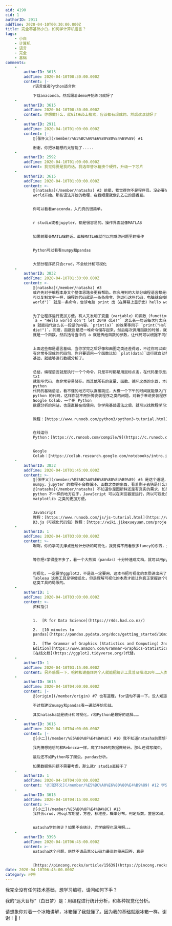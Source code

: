 ```yaml
---
aid: 4190
cid: 1
authorID: 2911
addTime: 2020-04-10T00:30:00.000Z
title: 完全零基础小白，如何学计算机语言？
tags:
    - 小白
    - 计算机
    - 语言
    - 完全
    - 基础
comments:
    -
        authorID: 3615
        addTime: 2020-04-10T00:30:00.000Z
        content: |-
            r语言或者Python适合你

            下载anaconda，然后跟着demo开始练习就好了
    -
        authorID: 3615
        addTime: 2020-04-10T00:30:00.000Z
        content: 你想做什么，就GitHub上搜索，应该都有现成的。然后改改就好了
    -
        authorID: 2911
        addTime: 2020-04-10T01:00:00.000Z
        content: |-
            @[张怀义](/member/%E5%BC%A0%E6%80%80%E4%B9%89) #1

            谢谢，你把冰箱想的太智能了.....
    -
        authorID: 2592
        addTime: 2020-04-10T01:00:00.000Z
        content: 我觉得要是我的话，我选举替冰箱换个硬件，升级一下芯片
    -
        authorID: 3615
        addTime: 2020-04-10T01:00:00.000Z
        content: >-
            @[natasha](/member/natasha) #3 前辈，我觉得你不是程序员。没必要hello
            world开始。那些语法开始的教程，在我眼里就像孔乙己的茴香豆。


            你可以看看anaconda，入门真的很简单。


            r studio或者jupyter，都是很容易的。操作界面就像MATLAB


            如果前辈会MATLAB的话。直接MATLAB就可以完成你问题里的操作


            Python可以看看numpy和pandas


            大部分程序员只会crud，不会统计和可视化
    -
        authorID: 3832
        addTime: 2020-04-10T01:30:00.000Z
        content: >-
            @[natasha](/member/natasha) #3
            或许先对于编程本身又个整体思路会更有帮助。你会用到的大部分编程语言都是命令式的，就像你按下 Control+V
            可以复制文字一样，编程的代码就是一条条命令，你运行这些代码，电脑就会按照顺序一个个执行每一个命令。比如代码 `print("hello
            world")` 就是一条命令，告诉电脑 print 出（在屏幕上显示出）hello world 这一条文字。


            为了让程序运行更加方便，有人又发明了变量（variable）和函数（function）。变量就能把一堆值储存起来，能够更方拜地使用，比如
            `a = "Hello world don't let 2049 die!"` 这么长一句话每次打太麻烦，用 a = 赋值之后每次只要用
            a 就能指代这么长一段话的内容。`print(a)` 的效果等同于 `print("Hello world don't let 2049
            die!")`。同理，函数则是把一堆命令储存起来，然后每次调用函数的时候，就能方便地执行一大堆命令。上面的 `print(a)`
            就是一个函数，然后括号当中的 a 就是传给函数的参数，让代码可以根据不同的参数执行出不同的结果。


            上面这些都是语言基础，当你学完之后好像和画图之类还差得远，不过你可以直接导入别人写好的代码包，然后调用他们的函数。Python
            有非常多现成的代码包，你只要调用一个函数比如 `plot(data)`运行就自动帮你把数据画出来，基本只要懂 Python
            基础，就能够进行数据分析了。


            总结，编程语言就是执行一个个命令，只是平时都是用鼠标点击，在代码里你是用文字告诉电脑你想要它执行什么命令，这样做的好处是程序更加有灵活性，随便开个
            txt
            就能写代码，也非常容易储存。而其他所有的变量、函数、循环之类的东西，本质都是服务于这些命令，让你可以少写点字，更加高效地写出命令。以下的教程链接可以用来学
            python
            代码的基础语法，看不懂的地方可以直接跳过，大概一个下午的时间就能够入门了，编程入门实际上非常简单。然后再下面一个链接是在线执行
            python 的代码，这样你就不用折腾安装程序之类的问题，对新手来说安装程序才是最耗费时间、最容易出问题的环节。第三个链接是
            Google Colab，一个用 Python
            数据分析的网站，也是直接在线使用，你学完基础语法之后，就可以找教程学习怎么进行数据分析了。


            教程：[https://www.runoob.com/python3/python3-tutorial.html](https://www.runoob.com/python3/python3-tutorial.html)


            在线运行
            Python：[https://c.runoob.com/compile/9](https://c.runoob.com/compile/9)


            Google
            Colab：[https://colab.research.google.com/notebooks/intro.ipynb#recent=true](https://colab.research.google.com/notebooks/intro.ipynb#recent=true)
    -
        authorID: 3832
        addTime: 2020-04-10T01:45:00.000Z
        content: >-
            @[张怀义](/member/%E5%BC%A0%E6%80%80%E4%B9%89) #5 是这个道理，不过主要矛盾是大部分
            numpy、jupyter 的教程不会教循环、函数之类的东西，看着例子去猜是什么意思，不如花一个下午的时间了解一下。
            @[natasha](/member/natasha) 不知道你是图新鲜还是有真实的需求，如果图新鲜可以学 JavaScript，和
            python 不一样的地方在于，JavaScript 可以在浏览器里运行，所以可视化的代码包非常丰富而且总体来说也比
            matplotlib 之类的更加方便。


            JavaScript
            教程：[https://www.runoob.com/js/js-tutorial.html](https://www.runoob.com/js/js-tutorial.html)
            D3.js（可视化代码包）教程：[https://wiki.jikexueyuan.com/project/d3wiki/introduction.html](https://wiki.jikexueyuan.com/project/d3wiki/introduction.html)
    -
        authorID: 1
        addTime: 2020-04-10T03:00:00.000Z
        content: >-
            啊啊，你的学习支撑点是统计分析和可视化，我觉得不用看很多fancy的东西，先看哈神的[r4ds](https://r4ds.had.co.nz/)，真的是从数据的角度来教新人，我建议不要从python学起，因为新手很容易在大蟒蛇的基础语法中迷失学习的兴趣。


            等你把r学得差不多了，看一个大熊猫（pandas）十分钟速成文档，就可以用python来看r的事情了。


            可视化，一定要学ggplot2，不是说一定要用，这本书把可视化的本质讲出来了，实质是数据到视觉元素的映射，并且使用一套严格的语法grammar，来让你明白一个完整的视觉图形应该怎么做。虽然
            Tableau 这类工具足够傻瓜化，但是理解可视化的本质才能让你真正掌握这个强大的工具。真正的可视化高手是不会囿于 Tableau
            这类工具的局限的。
    -
        authorID: 1
        addTime: 2020-04-10T03:00:00.000Z
        content: >-
            资料指引


            1.  [R for Data Science](https://r4ds.had.co.nz/)

            2.  [10 minutes to
            pandas](https://pandas.pydata.org/docs/getting_started/10min.html)

            3.  [The Grammar of Graphics (Statistics and Computing) 2nd
            Edition](https://www.amazon.com/Grammar-Graphics-Statistics-Computing/dp/0387245448)也可以用ggplot2
            [在线文档](https://ggplot2.tidyverse.org/)代替。
    -
        authorID: 1
        addTime: 2020-04-10T03:15:00.000Z
        content: 另外感慨一下，哈神和谢益辉两个人就能把统计工具普及推动20年……人类的进步终究是由大神推动的
    -
        authorID: 3615
        addTime: 2020-04-10T04:00:00.000Z
        content: |-
            @[origin](/member/origin) #7 也有道理，for语句不讲一下，没人知道for语句在干嘛。

            不过我建议numpy和pandas看一遍就开始实战。

            其实natasha就是统计和可视化，r和Python是最好的选择。。。
    -
        authorID: 3615
        addTime: 2020-04-10T04:00:00.000Z
        content: |-
            @[小二](/member/%E5%B0%8F%E4%BA%8C) #10 我不知道natasha前辈想干嘛。

            我先猜想她想的和Rebecca一样，爬了2049的数据做统计。那么还得写爬虫。

            最后还不如Python写了爬虫，pandas分析。

            如果数据集问题不需要考虑，那么就r studio直接干了
    -
        authorID: 1
        addTime: 2020-04-10T04:00:00.000Z
        content: '@[张怀义](/member/%E5%BC%A0%E6%80%80%E4%B9%89) #12 学SQL就行了，数据集都是公开的'
    -
        authorID: 3615
        addTime: 2020-04-10T04:15:00.000Z
        content: >-
            @[小二](/member/%E5%B0%8F%E4%BA%8C) #13
            我只会crud，用sql写期望，方差，标准差，概率分布，判定系数，置信区间，数据拟合，聚类，我就不知道sql怎么写了


            natasha学的统计？如果不会统计，光学编程也没用啊。。。
    -
        authorID: 3393
        addTime: 2020-04-10T06:45:00.000Z
        content: >-
            natasha这个问题，居然不请品葱公认码力最高的俺来回答，真是


            [https://pincong.rocks/article/15639](https://pincong.rocks/article/15639)
date: 2020-04-10T06:45:00.000Z
category: 问答
---
```


我完全没有任何技术基础，想学习编程，请问如何下手？

我的“远大目标”（白日梦）是：用编程进行统计分析，和各种视觉化分析。

请想象你对着一个冰箱讲解，冰箱懂了我就懂了。因为我的基础就跟冰箱一样。谢谢！🙏！
